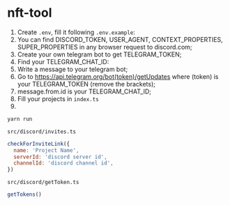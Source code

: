 # nft-tool

1. Create `.env`, fill it following `.env.example`:
2. You can find DISCORD_TOKEN, USER_AGENT, CONTEXT_PROPERTIES, SUPER_PROPERTIES in any browser request to discord.com;
3. Create your own telegram bot to get TELEGRAM_TOKEN;
4. Find your TELEGRAM_CHAT_ID:
5. Write a message to your telegram bot;
6. Go to https://api.telegram.org/bot(token)/getUpdates where (token) is your TELEGRAM_TOKEN (remove the brackets);
7. message.from.id is your TELEGRAM_CHAT_ID;
8. Fill your projects in `index.ts` 
9. 
```js
yarn run
```

`src/discord/invites.ts`
```js
checkForInviteLink({
  name: 'Project Name',
  serverId: 'discord server id',
  channelId: 'discord channel id',
})
```

`src/discord/getToken.ts`
```js
getTokens()
```
